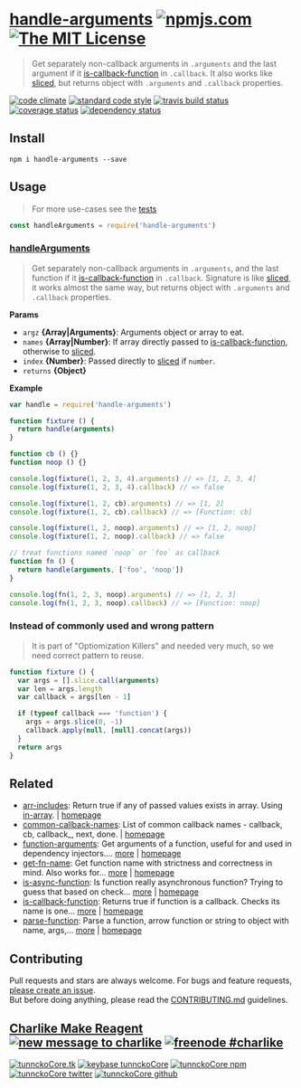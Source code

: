 # [handle-arguments][author-www-url] [![npmjs.com][npmjs-img]][npmjs-url] [![The MIT License][license-img]][license-url] 

> Get separately non-callback arguments in `.arguments` and the last argument if it [is-callback-function][] in `.callback`. It also works like [sliced][], but returns object with `.arguments` and `.callback` properties.

[![code climate][codeclimate-img]][codeclimate-url] [![standard code style][standard-img]][standard-url] [![travis build status][travis-img]][travis-url] [![coverage status][coveralls-img]][coveralls-url] [![dependency status][david-img]][david-url]

## Install
```
npm i handle-arguments --save
```

## Usage
> For more use-cases see the [tests](./test.js)

```js
const handleArguments = require('handle-arguments')
```

### [handleArguments](index.js#L55)
> Get separately non-callback arguments in `.arguments`, and the last function if it [is-callback-function][] in `.callback`. Signature is like [sliced][], it works almost the same way, but returns object with `.arguments` and `.callback` properties.

**Params**

* `argz` **{Array|Arguments}**: Arguments object or array to eat.    
* `names` **{Array|Number}**: If array directly passed to [is-callback-function][], otherwise to [sliced][].    
* `index` **{Number}**: Passed directly to [sliced][] if `number`.    
* `returns` **{Object}**  

**Example**

```js
var handle = require('handle-arguments')

function fixture () {
  return handle(arguments)
}

function cb () {}
function noop () {}

console.log(fixture(1, 2, 3, 4).arguments) // => [1, 2, 3, 4]
console.log(fixture(1, 2, 3, 4).callback) // => false

console.log(fixture(1, 2, cb).arguments) // => [1, 2]
console.log(fixture(1, 2, cb).callback) // => [Function: cb]

console.log(fixture(1, 2, noop).arguments) // => [1, 2, noop]
console.log(fixture(1, 2, noop).callback) // => false

// treat functions named `noop` or `foo` as callback
function fn () {
  return handle(arguments, ['foo', 'noop'])
}

console.log(fn(1, 2, 3, noop).arguments) // => [1, 2, 3]
console.log(fn(1, 2, 3, noop).callback) // => [Function: noop]
```

### Instead of commonly used and wrong pattern
> It is part of "Optiomization Killers" and needed very much, so we need correct pattern to reuse.
 
```js
function fixture () {
  var args = [].slice.call(arguments)
  var len = args.length
  var callback = args[len - 1]

  if (typeof callback === 'function') {
    args = args.slice(0, -1)
    callback.apply(null, [null].concat(args))
  }
  return args
}
```

## Related
* [arr-includes](https://www.npmjs.com/package/arr-includes): Return true if any of passed values exists in array. Using [in-array][]. | [homepage](https://github.com/tunnckocore/arr-includes)
* [common-callback-names](https://www.npmjs.com/package/common-callback-names): List of common callback names - callback, cb, callback_, next, done. | [homepage](https://github.com/tunnckocore/common-callback-names)
* [function-arguments](https://www.npmjs.com/package/function-arguments): Get arguments of a function, useful for and used in dependency injectors.… [more](https://www.npmjs.com/package/function-arguments) | [homepage](https://github.com/tunnckocore/function-arguments)
* [get-fn-name](https://www.npmjs.com/package/get-fn-name): Get function name with strictness and correctness in mind. Also works for… [more](https://www.npmjs.com/package/get-fn-name) | [homepage](https://github.com/tunnckocore/get-fn-name)
* [is-async-function](https://www.npmjs.com/package/is-async-function): Is function really asynchronous function? Trying to guess that based on check… [more](https://www.npmjs.com/package/is-async-function) | [homepage](https://github.com/tunnckocore/is-async-function)
* [is-callback-function](https://www.npmjs.com/package/is-callback-function): Returns true if function is a callback. Checks its name is one… [more](https://www.npmjs.com/package/is-callback-function) | [homepage](https://github.com/tunnckocore/is-callback-function)
* [parse-function](https://www.npmjs.com/package/parse-function): Parse a function, arrow function or string to object with name, args,… [more](https://www.npmjs.com/package/parse-function) | [homepage](https://github.com/tunnckocore/parse-function)

## Contributing
Pull requests and stars are always welcome. For bugs and feature requests, [please create an issue](https://github.com/hybridables/handle-arguments/issues/new).  
But before doing anything, please read the [CONTRIBUTING.md](./CONTRIBUTING.md) guidelines.

## [Charlike Make Reagent](http://j.mp/1stW47C) [![new message to charlike][new-message-img]][new-message-url] [![freenode #charlike][freenode-img]][freenode-url]

[![tunnckoCore.tk][author-www-img]][author-www-url] [![keybase tunnckoCore][keybase-img]][keybase-url] [![tunnckoCore npm][author-npm-img]][author-npm-url] [![tunnckoCore twitter][author-twitter-img]][author-twitter-url] [![tunnckoCore github][author-github-img]][author-github-url]

[is-callback-function]: https://github.com/tunnckocore/is-callback-function
[sliced]: https://github.com/aheckmann/sliced
[in-array]: https://github.com/jonschlinkert/in-array

[npmjs-url]: https://www.npmjs.com/package/handle-arguments
[npmjs-img]: https://img.shields.io/npm/v/handle-arguments.svg?label=handle-arguments

[license-url]: https://github.com/hybridables/handle-arguments/blob/master/LICENSE
[license-img]: https://img.shields.io/badge/license-MIT-blue.svg

[codeclimate-url]: https://codeclimate.com/github/hybridables/handle-arguments
[codeclimate-img]: https://img.shields.io/codeclimate/github/hybridables/handle-arguments.svg

[travis-url]: https://travis-ci.org/hybridables/handle-arguments
[travis-img]: https://img.shields.io/travis/hybridables/handle-arguments/master.svg

[coveralls-url]: https://coveralls.io/r/hybridables/handle-arguments
[coveralls-img]: https://img.shields.io/coveralls/hybridables/handle-arguments.svg

[david-url]: https://david-dm.org/hybridables/handle-arguments
[david-img]: https://img.shields.io/david/hybridables/handle-arguments.svg

[standard-url]: https://github.com/feross/standard
[standard-img]: https://img.shields.io/badge/code%20style-standard-brightgreen.svg

[author-www-url]: http://www.tunnckocore.tk
[author-www-img]: https://img.shields.io/badge/www-tunnckocore.tk-fe7d37.svg

[keybase-url]: https://keybase.io/tunnckocore
[keybase-img]: https://img.shields.io/badge/keybase-tunnckocore-8a7967.svg

[author-npm-url]: https://www.npmjs.com/~tunnckocore
[author-npm-img]: https://img.shields.io/badge/npm-~tunnckocore-cb3837.svg

[author-twitter-url]: https://twitter.com/tunnckoCore
[author-twitter-img]: https://img.shields.io/badge/twitter-@tunnckoCore-55acee.svg

[author-github-url]: https://github.com/tunnckoCore
[author-github-img]: https://img.shields.io/badge/github-@tunnckoCore-4183c4.svg

[freenode-url]: http://webchat.freenode.net/?channels=charlike
[freenode-img]: https://img.shields.io/badge/freenode-%23charlike-5654a4.svg

[new-message-url]: https://github.com/tunnckoCore/ama
[new-message-img]: https://img.shields.io/badge/ask%20me-anything-green.svg

